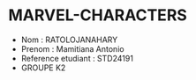 # MARVEL-CHARACTERS

- Nom : RATOLOJANAHARY
- Prenom : Mamitiana Antonio
- Reference etudiant : STD24191
- GROUPE K2
